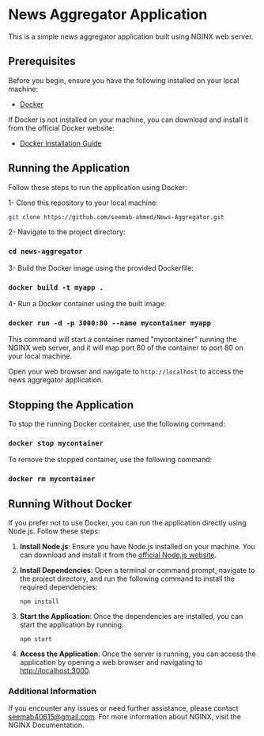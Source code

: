 # News Aggregator Application

This is a simple news aggregator application built using NGINX web server.

## Prerequisites

Before you begin, ensure you have the following installed on your local machine:
- [Docker](https://www.docker.com/get-started)

If Docker is not installed on your machine, you can download and install it from the official Docker website:
- [Docker Installation Guide](https://www.docker.com/get-started)

## Running the Application

Follow these steps to run the application using Docker:

1- Clone this repository to your local machine:
```bash
git clone https://github.com/seemab-ahmed/News-Aggregator.git
```

2- Navigate to the project directory:
### `cd news-aggregator`

3- Build the Docker image using the provided Dockerfile:
### `docker build -t myapp .`

4- Run a Docker container using the built image:
### `docker run -d -p 3000:80 --name mycontainer myapp`

This command will start a container named "mycontainer" running the NGINX web server, and it will map port 80 of the container to port 80 on your local machine.

Open your web browser and navigate to  `http://localhost` to access the news aggregator application.

## Stopping the Application

To stop the running Docker container, use the following command:
### `docker stop mycontainer`

To remove the stopped container, use the following command:
### `docker rm mycontainer`

## Running Without Docker

If you prefer not to use Docker, you can run the application directly using Node.js. Follow these steps:

1. **Install Node.js**: Ensure you have Node.js installed on your machine. You can download and install it from the [official Node.js website](https://nodejs.org/).

2. **Install Dependencies**: Open a terminal or command prompt, navigate to the project directory, and run the following command to install the required dependencies:

    ```
    npm install
    ```

3. **Start the Application**: Once the dependencies are installed, you can start the application by running:

    ```
    npm start
    ```

4. **Access the Application**: Once the server is running, you can access the application by opening a web browser and navigating to [http://localhost:3000](http://localhost:3000).



### Additional Information
If you encounter any issues or need further assistance, please contact seemab40615@gmail.com.
For more information about NGINX, visit the NGINX Documentation.
